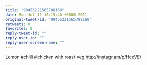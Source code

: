 ```yaml
---
title: "90455221565788160"
date: Mon Jul 11 16:19:40 +0000 2011
original-tweet-id: "90455221565788160"
retweets: 0
favorites: 0
reply-tweet-id: ""
reply-user-id: ""
reply-user-screen-name: ""
---
```

Lemon #chilli #chicken with roast veg http://instagr.am/p/HceVE/
